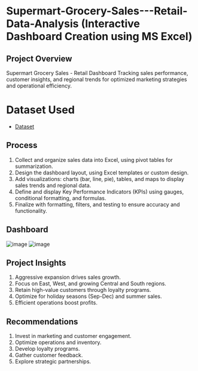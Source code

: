 # Supermart-Grocery-Sales---Retail-Data-Analysis (Interactive Dashboard Creation using MS Excel)

## Project Overview
Supermart Grocery Sales - Retail Dashboard  Tracking sales performance, customer insights, and regional trends for optimized marketing strategies and operational efficiency.
# Dataset Used
- <a href="https://github.com/Aajtakk/Supermart-Grocery-Sales---Retail-Excel">Dataset</a>
## Process
1. Collect and organize sales data into Excel, using pivot tables for summarization.
2. Design the dashboard layout, using Excel templates or custom design.
3. Add visualizations: charts (bar, line, pie), tables, and maps to display sales trends and regional data.
4. Define and display Key Performance Indicators (KPIs) using gauges, conditional formatting, and formulas.
5. Finalize with formatting, filters, and testing to ensure accuracy and functionality.
## Dashboard
![image](https://github.com/user-attachments/assets/d02d34c6-0b50-4a03-b9ef-c33e352042a5)
![image](https://github.com/user-attachments/assets/e7509b94-7a2f-4256-9bcf-783fb2869b46)
## Project Insights
1. Aggressive expansion drives sales growth.
2. Focus on East, West, and growing Central and South regions.
3. Retain high-value customers through loyalty programs.
4. Optimize for holiday seasons (Sep-Dec) and summer sales.
5. Efficient operations boost profits.
## Recommendations
1. Invest in marketing and customer engagement.
2. Optimize operations and inventory.
3. Develop loyalty programs.
4. Gather customer feedback.
5. Explore strategic partnerships.


